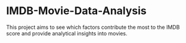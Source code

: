 # IMDB-Movie-Data-Analysis
This project aims to see which factors contribute the most to the IMDB score and provide analytical insights into movies.

